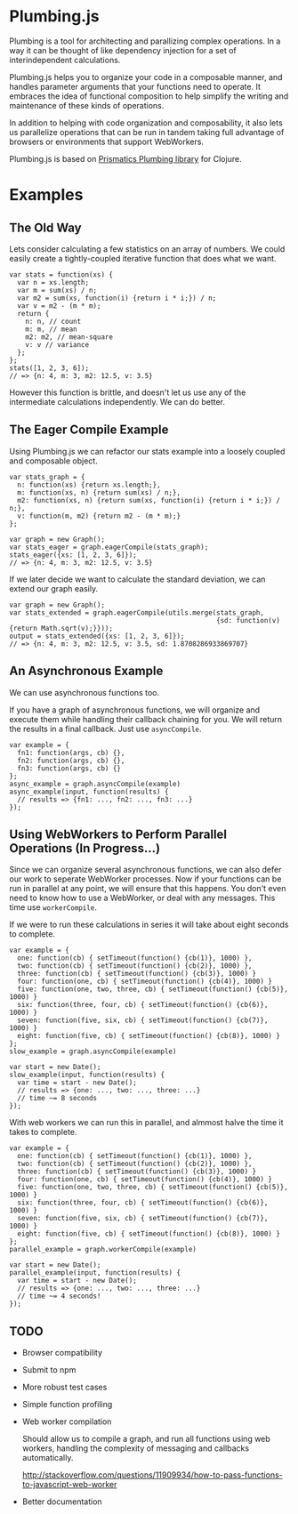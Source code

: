 # Plumbing.js

Plumbing is a tool for architecting and parallizing complex
operations. In a way it can be thought of like dependency injection
for a set of interindependent calculations.

Plumbing.js helps you to organize your code in a composable manner, and
handles parameter arguments that your functions need to operate. It
embraces the idea of functional composition to help simplify the writing
and maintenance of these kinds of operations.

In addition to helping with code organization and composability, it
also lets us parallelize operations that can be run in tandem taking
full advantage of browsers or environments that support WebWorkers.

Plumbing.js is based on [Prismatics Plumbing library](https://github.com/Prismatic/plumbing) for Clojure.

# Examples

## The Old Way

Lets consider calculating a few statistics on an array of numbers. We
could easily create a tightly-coupled iterative function that does
what we want.

    var stats = function(xs) {
      var n = xs.length;
      var m = sum(xs) / n;
      var m2 = sum(xs, function(i) {return i * i;}) / n;
      var v = m2 - (m * m);
      return {
        n: n, // count
        m: m, // mean
        m2: m2, // mean-square
        v: v // variance
      };
    };
    stats([1, 2, 3, 6]);
    // => {n: 4, m: 3, m2: 12.5, v: 3.5}

However this function is brittle, and doesn't let us use any of the
intermediate calculations independently. We can do better.

## The Eager Compile Example

Using Plumbing.js we can refactor our stats example into a loosely
coupled and composable object.

    var stats_graph = {
      n: function(xs) {return xs.length;},
      m: function(xs, n) {return sum(xs) / n;},
      m2: function(xs, n) {return sum(xs, function(i) {return i * i;}) / n;},
      v: function(m, m2) {return m2 - (m * m);}
    };

    var graph = new Graph();
    var stats_eager = graph.eagerCompile(stats_graph);
    stats_eager({xs: [1, 2, 3, 6]});
    // => {n: 4, m: 3, m2: 12.5, v: 3.5}

If we later decide we want to calculate the standard deviation, we can
extend our graph easily.

    var graph = new Graph();
    var stats_extended = graph.eagerCompile(utils.merge(stats_graph,
                                                        {sd: function(v) {return Math.sqrt(v);}}));
    output = stats_extended({xs: [1, 2, 3, 6]});
    // => {n: 4, m: 3, m2: 12.5, v: 3.5, sd: 1.8708286933869707}

## An Asynchronous Example

We can use asynchronous functions too.

If you have a graph of asynchronous functions, we will organize
and execute them while handling their callback chaining for you. We
will return the results in a final callback. Just use `asyncCompile`.

    var example = {
      fn1: function(args, cb) {},
      fn2: function(args, cb) {},
      fn3: function(args, cb) {}
    };
    async_example = graph.asyncCompile(example)
    async_example(input, function(results) {
      // results => {fn1: ..., fn2: ..., fn3: ...}
    });

## Using WebWorkers to Perform Parallel Operations (In Progress...)

Since we can organize several asynchronous functions, we can also
defer our work to seperate WebWorker processes. Now if your functions
can be run in parallel at any point, we will ensure that this happens.
You don't even need to know how to use a WebWorker, or deal with any
messages. This time use `workerCompile`.

If we were to run these calculations in series it will take about
eight seconds to complete.

    var example = {
      one: function(cb) { setTimeout(function() {cb(1)}, 1000) },
      two: function(cb) { setTimeout(function() {cb(2)}, 1000) },
      three: function(cb) { setTimeout(function() {cb(3)}, 1000) }
      four: function(one, cb) { setTimeout(function() {cb(4)}, 1000) }
      five: function(one, two, three, cb) { setTimeout(function() {cb(5)}, 1000) }
      six: function(three, four, cb) { setTimeout(function() {cb(6)}, 1000) }
      seven: function(five, six, cb) { setTimeout(function() {cb(7)}, 1000) }
      eight: function(five, cb) { setTimeout(function() {cb(8)}, 1000) }
    };
    slow_example = graph.asyncCompile(example)

    var start = new Date();
    slow_example(input, function(results) {
      var time = start - new Date();
      // results => {one: ..., two: ..., three: ...}
      // time ~= 8 seconds
    });

With web workers we can run this in parallel, and almmost halve the
time it takes to complete.

    var example = {
      one: function(cb) { setTimeout(function() {cb(1)}, 1000) },
      two: function(cb) { setTimeout(function() {cb(2)}, 1000) },
      three: function(cb) { setTimeout(function() {cb(3)}, 1000) }
      four: function(one, cb) { setTimeout(function() {cb(4)}, 1000) }
      five: function(one, two, three, cb) { setTimeout(function() {cb(5)}, 1000) }
      six: function(three, four, cb) { setTimeout(function() {cb(6)}, 1000) }
      seven: function(five, six, cb) { setTimeout(function() {cb(7)}, 1000) }
      eight: function(five, cb) { setTimeout(function() {cb(8)}, 1000) }
    };
    parallel_example = graph.workerCompile(example)

    var start = new Date();
    parallel_example(input, function(results) {
      var time = start - new Date();
      // results => {one: ..., two: ..., three: ...}
      // time ~= 4 seconds!
    });

## TODO

- Browser compatibility
- Submit to npm
- More robust test cases
- Simple function profiling
- Web worker compilation

  Should allow us to compile a graph, and run all functions using web workers,
  handling the complexity of messaging and callbacks automatically.

  http://stackoverflow.com/questions/11909934/how-to-pass-functions-to-javascript-web-worker

- Better documentation
